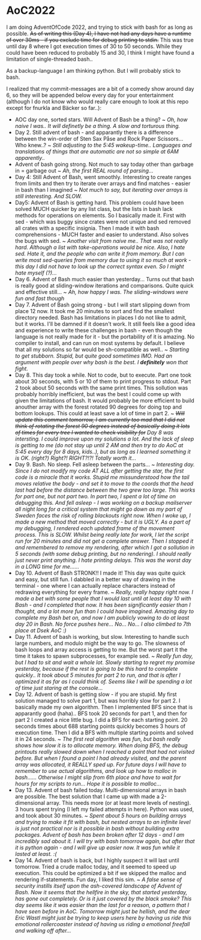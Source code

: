 
# AoC2022
I am doing AdventOfCode 2022, and trying to stick with bash for as long as possible. ~~As of writing this (Day 4), I have not had any days have a runtime of over 30ms - if you exclude time for debug printing to stdin.~~ This was true until day 8 where I got execution times of 30 to 50 seconds. While they could have been reduced to probably 15 and 30, I think I might have found a limitation of single-threaded bash..

As a backup-language I am thinking python. But I will probably stick to bash.

I realized that my commit-messages are a bit of a comedy show around day 6, so they will be appended below every day for your entertainment (although I do not know who would really care enough to look at this repo except for fnurkla and Bäcker so far..):

 * AOC day one, sorted stars. Will Advent of Bash be a thing? ~ *Oh, how naive I was.. It will definetly be a thing. A slow and torturous thing.*
 * Day 2. Still advent of bash - and apparantly there is a difference between the win-order of Sten Sax Påse and Rock Paper Scissors... Who knew..? ~ *Still adjusting to the 5:45 wakeup-time.. Languages and translations of things that are automatic are not so simple at 6AM apparently..*
 * Advent of bash going strong. Not much to say today other than garbage in = garbage out ~ *Ah, the first REAL round of parsing...*
 * Day 4: Still Advent of Bash, went smoothly. Interesting to create ranges from limits and then try to iterate over arrays and find matches - easier in bash than I imagined ~ *Not much to say, but iterating over arrays is still interesting. And SLOW.*
 * Day5: Advent of Bash is getting hard. This problem could have been solved MUCH quicker by any list class, but the lists in bash lack methods for operations on elements. So I basically made it. First with sed - which was buggy since crates were not unique and sed removed all crates with a specific insignia. Then I made it with bash comprehensions - MUCH faster and easier to understand. Also solves the bugs with sed. ~ *Another visit from naive me.. That was not really hard. Although a list with take-operations would be nice. Also, I hate sed. Hate it, and the people who can write it from memory. But I can write most sed-queries from memory due to using it so much at work - this day I did not have to look up the correct syntax even. So I might hate myself (?)...*
 * Day 6. Advent of Bash much easier than yesterday... Turns out that bash is really good at sliding-window iterations and comparisons. Quite quick and effective still... ~ *Ah, how happy I was. The sliding-windows were fun and fast though*
 * Day 7. Advent of Bash going strong - but I will start slipping down from place 12 now. It took me 20 minutes to sort and find the smallest directory needed. Bash has limitations in places I do not like to admit, but it works. I'll be damned if it doesn't work. It still feels like a good idea and experience to write these challenges in bash - even though the language is not really made for it - but the portability of it is amazing. No compiler to install, and can run on most systems by default. I believe that all my solutions so far would be sh-compatible as well.. ~ *Starting to get stubborn. Stupid, but quite good sometimes IMO. Had an argument with people over why bash is the best. I **definitely** won that fight.*
 * Day 8. This day took a while. Not to code, but to execute. Part one took about 30 seconds, with 5 or 10 of them to print progress to stdout. Part 2 took about 50 seconds with the same print times. This sollution was probably horribly inefficient, but was the best I could come up with given the limitations of bash. It would probably be more efficient to build anouther array with the forest rotated 90 degrees for doing top and bottom lookups. This could at least save a lot of time in part 2. ~ ~~*Will update this comment tomorrow, I am currently too mad that I did not think of rotating the forest 90 degrees instead of basically doing it lots of times for every tree I wanted to check visibility for*~~ *Day 8 was intersting. I could improve upon my solutions a lot. And the lack of sleep is getting to me (do not stay up until 2 AM and then try to do AoC at 5:45 every day for 8 days, kids..), but as long as I learned something it is OK. (right?) Right?! RIGHT?!?! Totally worth it...*
 * Day 9. Bash. No sleep. Fell asleep between the parts... ~ *Interesting day. Since I do not modify my code AT ALL after getting the star, the first code is a miracle that it works. Stupid me missunderstood how the tail moves relative the body - and set it to move to the coords that the head last had before the distance between the two grew too large. This works for part one, but not part two. In part two, I spent a lot of time on debugging this. And fell asleep - I was working on a backup mailserver all night long for a critical system that might go down as my part of Sweden faces the risk of rolling blackouts right now. When I woke up, I made a new method that moved correctly - but it is UGLY. As a part of my debugging, I rendered each updated frame of the movement process. This is SLOW. Whilst being really late for work, I let the script run for 20 minutes and did not get a complete answer. Then I stopped it and remembered to remove my rendering, after which I got a sollution in 5 seconds (with some debug printing, but no rendering). I should really just never print anything. I hate printing delays. This was the worst day in a LONG time for me......*
 * Day 10. Advent of Bash STRONK!! I made it! This day was quite quick and easy, but still fun. I dabbled in a better way of drawing in the terminal - one where I can actually replace characters instead of redrawing everything for every frame. ~ *Really, really happy right now. I made a bet with some people that I would last until at least day 10 with Bash - and I completed that now. It has been significantly easier than I thought, and a lot more fun than I could have imagined. Amazing day to complete my Bash bet on, and now I am publicly vowing to do at least day 20 in Bash. No force pushes here... No... No... I also climbed to 7th place at Dsek AoC :)*
 * Day 11. Advent of bash is working, but slow. Interesting to handle such large numbers, and modulo might be the way to go. The slowness of bash loops and array access is getting to me. But the worst part it the time it takes to spawn subprocesses, for example sed. ~ *Really fun day, but I had to sit and wait a whole lot. Slowly starting to regret my promise yesterday, because if the rest is going to be this hard to complete quickly.. It took about 5 minutes for part 2 to run, and that is after I optimized it as far as I could think of. Seems like I will be spending a lot of time just staring at the console...*
 * Day 12. Advent of bash is getting slow - if you are stupid. My first solution managed to solve part 1, but was horribly slow for part 2. I basically made my own algorithm. Then I implemented BFS since that is apparantly good (haha).. BFS took 20 seconds for part 1, and then for part 2 I created a nice little bug. I did a BFS for each starting point. 20 seconds times about 688 starting points quickly becomes 3 hours of execution time. Then I did a BFS with multiple starting points and solved it in 24 seconds. ~ *The first real algorithm was fun, but bash really shows how slow it is to allocate memory. When doing BFS, the debug printouts really slowed down when I reached a point that had not visited before. But when I found a point I had already visited, and the parent array was allocated, it REALLY sped up. For future days I will have to remember to use actual algorithms, and look up how to malloc in bash...... Otherwise I might slip from 6th place and have to wait for hours for my scripts to run... Hope it is possible to malloc...*
 * Day 13. Advent of bash failed today. Multi-dimensional arrays in bash are possible. The best solution that I came up with made a 2-dimensional array. This needs more (or at least more levels of nesting). 3 hours spent trying (I left my failed attempts in here). Python was used, and took about 30 minutes. ~ *Spent about 5 hours on building arrays and trying to make it fit with bash, but nested arrays to an infinite level is just not practical nor is it possible in bash without building extra packages. Advent of bash has been broken after 12 days - and I am incredibly sad about it. I will try with bash tomorrow again, but after that it is python again - and I will give up easier now. It was fun while it lasted at least. :(*
 * Day 14. Advent of bash is back, but I highly suspect it will last until tomorrow. Tried a crude malloc today, and it seemed to speed up execution. This could be optimized a bit if we skipped the malloc and rendering if-statements. Fun day, I liked this sim. ~ *A false sense of security instills itself upon the ash-covered landscape of Advent of Bash. Now it seems that the hellfire in the sky, that started yesterday, has gone out completely. Or is it just covered by the black smoke? This day seems like it was easier than the last for a reason, a pattern that I have seen before in AoC. Tomorrow might just be hellish, and the dear Eric Wastl might just be trying to keep users here by having us ride this emotional rollercoaster instead of having us riding a emotional freefall and walking off after...*
